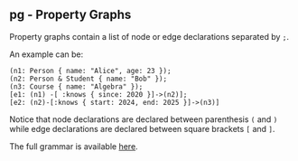 ## pg - Property Graphs

Property graphs contain a list of node or edge declarations separated by `;`. 

An example can be:

```
(n1: Person { name: "Alice", age: 23 });
(n2: Person & Student { name: "Bob" });
(n3: Course { name: "Algebra" });
[e1: (n1) -[ :knows { since: 2020 }]->(n2)];
[e2: (n2)-[:knows { start: 2024, end: 2025 }]->(n3)]
```

Notice that node declarations are declared between parenthesis `(` and `)` while edge declarations are declared between square brackets `[` and `]`.

The full grammar is available [here](https://github.com/weso/pgschemapc/blob/main/src/parser/pg.rustemo).

